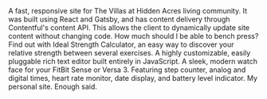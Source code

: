 
<project name="The Villas Homepage" link="https://thevillasathiddenacres.com/" image="/the-villas.png" :stack="['React', 'Gatsby', 'Sass', 'Contentful']">
  A fast, responsive site for The Villas at Hidden Acres living community. It was built using React and Gatsby, and has content delivery through Contentful's content API. This allows the client to dynamically update site content without changing code.
</project>

<project name="Ideal Strength Calculator" link="http://idealstrengthcalculator.com/" image="/isc.png" :stack="['Vue', 'Nuxt', 'Sass']">
  How much should I be able to bench press? Find out with Ideal Strength Calculator, an easy way to discover your relative strength between several exercises.
</project>

<project name="barnyard.js" github-link="https://github.com/mattsaxe17/barnyardjs" image="/barnyard.png" :stack="['Node', 'Rooster.js', 'Sass']">
  A highly customizable, easily pluggable rich text editor built entirely in JavaScript.
</project>

<project name="Modern Analog Face" github-link="https://github.com/mattsaxe17/modern-analog-face" link="https://gallery.fitbit.com/details/a37d0d68-ddeb-4bc1-a1f6-e24910572c47" image="/watch-face.png" :stack="['SVG', 'FitBit SDK', 'JavaScript']">
  A sleek, modern watch face for your FitBit Sense or Versa 3. Featuring step counter, analog and digital times, heart rate monitor, date display, and battery level indicator.
</project>

<project name="matthewsaxe.com" github-link="https://github.com/mattsaxe17/personal-site" image="/personal-site.jpg" :stack="['Vue', 'Nuxt', 'Sass']">
  My personal site. Enough said.
</project>